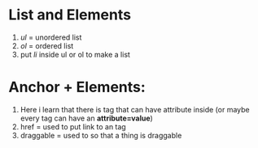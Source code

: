 # List and Elements

1. _ul_ = unordered list
2. _ol_ = ordered list
3. put _li_ inside ul or ol to make a list

# Anchor + Elements:

1. Here i learn that there is tag that can have attribute inside (or maybe every tag can have an **attribute=value**)
2. href = used to put link to an <a> tag
3. draggable = used to so that a thing is draggable
